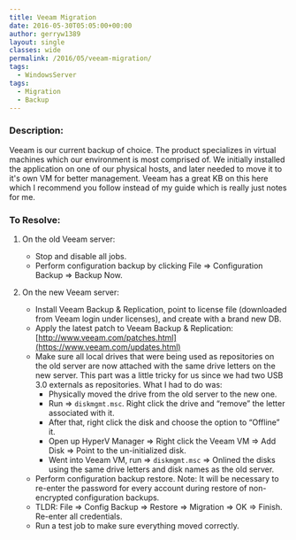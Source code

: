 ```yaml
---
title: Veeam Migration
date: 2016-05-30T05:05:00+00:00
author: gerryw1389
layout: single
classes: wide
permalink: /2016/05/veeam-migration/
tags:
  - WindowsServer
tags:
  - Migration
  - Backup
---
```

<!--more-->

### Description:

Veeam is our current backup of choice. The product specializes in virtual machines which our environment is most comprised of. We initially installed the application on one of our physical hosts, and later needed to move it to it's own VM for better management. Veeam has a great KB on this here which I recommend you follow instead of my guide which is really just notes for me.

### To Resolve:

1. On the old Veeam server:

   - Stop and disable all jobs.
   - Perform configuration backup by clicking File => Configuration Backup => Backup Now.

2. On the new Veeam server:

   - Install Veeam Backup & Replication, point to license file (downloaded from Veeam login under licenses), and create with a brand new DB.
   - Apply the latest patch to Veeam Backup & Replication: [http://www.veeam.com/patches.html](https://www.veeam.com/updates.html)
   - Make sure all local drives that were being used as repositories on the old server are now attached with the same drive letters on the new server. This part was a little tricky for us since we had two USB 3.0 externals as repositories. What I had to do was:  
     - Physically moved the drive from the old server to the new one.  
     - Run => `diskmgmt.msc`. Right click the drive and &#8220;remove&#8221; the letter associated with it.  
     - After that, right click the disk and choose the option to &#8220;Offline&#8221; it.  
     - Open up HyperV Manager => Right click the Veeam VM => Add Disk => Point to the un-initialized disk.  
     - Went into Veeam VM, run => `diskmgmt.msc` => Onlined the disks using the same drive letters and disk names as the old server.
   - Perform configuration backup restore. Note: It will be necessary to re-enter the password for every account during restore of non-encrypted configuration backups.  
   - TLDR: File => Config Backup => Restore => Migration => OK => Finish. Re-enter all credentials.
   - Run a test job to make sure everything moved correctly.